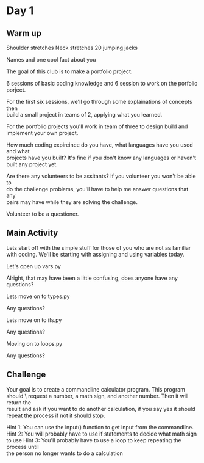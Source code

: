 # Day 1

## Warm up

Shoulder stretches
Neck stretches
20 jumping jacks

Names and one cool fact about you

The goal of this club is to make a portfolio project.

6 sessions of basic coding knowledge and 6 session to work on the porfolio porject.

For the first six sessions, we'll go through some explainations of concepts then \
build a small project in teams of 2, applying what you learned.

For the portfolio projects you'll work in team of three to design build and \
implement your own project.

How much coding expireince do you have, what languages have you used and what \
projects have you built? It's fine if you don't know any languages or haven't \
built any project yet.

Are there any volunteers to be assitants? If you volunteer you won't be able to \
do the challenge problems, you'll have to help me answer questions that any \
pairs may have while they are solving the challenge. 

Volunteer to be a questioner.


## Main Activity
Lets start off with the simple stuff for those of you who are not as familiar \
with coding. We'll be starting with assigning and using variables today.

Let's open up vars.py

Alright, that may have been a little confusing, does anyone have any questions?

Lets move on to types.py

Any questions?

Lets move on to ifs.py

Any questions?

Moving on to loops.py

Any questions?


## Challenge

Your goal is to create a commandline calculator program. This program should \ 
request a number, a math sign, and another number. Then it will return the \
result and ask if you want to do another calculation, if you say yes it should \
repeat the process if not it should stop.


Hint 1: You can use the input() function to get input from the commandline.
Hint 2: You will probably have to use if statements to decide what math sign to use
Hint 3: You'll probably have to use a loop to keep repeating the process until \
the person no longer wants to do a calculation